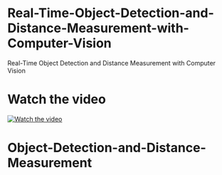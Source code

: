 # Real-Time-Object-Detection-and-Distance-Measurement-with-Computer-Vision
Real-Time Object Detection and Distance Measurement with Computer Vision


# Watch the video

[![Watch the video](https://github.com/noorkhokhar99/Real-Time-Object-Detection-and-Distance-Measurement-with-Computer-Vision/blob/main/Real%20Time%20Object%20Detection%20and%20Distance%20Measurement%20with%20Computer%20Vision%20(1).png)](https://www.youtube.com/watch?v=8zPOF7_RT5M)
# Object-Detection-and-Distance-Measurement
